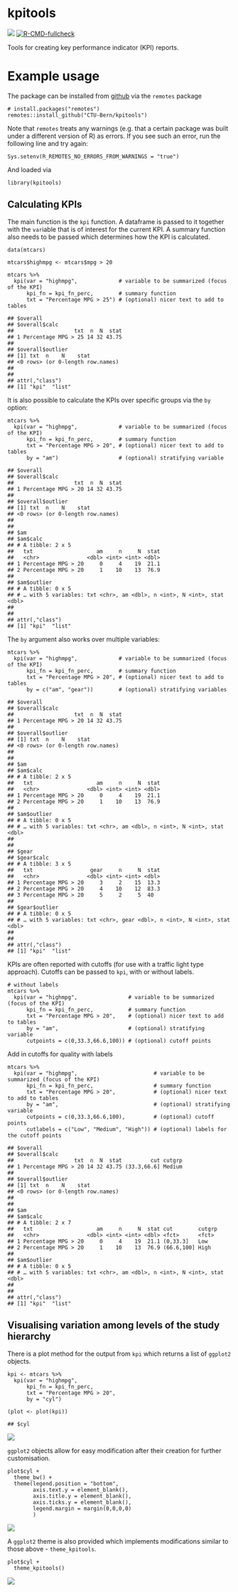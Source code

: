 <!-- README.md is generated from README.Rmd. Please edit that file -->

kpitools
========

[![](https://img.shields.io/badge/dev%20version-0.0.1.9000-blue.svg)](https://github.com/CTU-Bern/kpitools)
[![R-CMD-fullcheck](https://github.com/CTU-Bern/kpitools/actions/workflows/R-CMD-full.yaml/badge.svg)](https://github.com/CTU-Bern/kpitools/actions/workflows/R-CMD-full.yaml)

Tools for creating key performance indicator (KPI) reports.

Example usage
=============

The package can be installed from
[github](https://github.com/CTU-Bern/kpitools) via the `remotes` package

    # install.packages("remotes")
    remotes::install_github("CTU-Bern/kpitools")

Note that `remotes` treats any warnings (e.g. that a certain package was
built under a different version of R) as errors. If you see such an
error, run the following line and try again:

    Sys.setenv(R_REMOTES_NO_ERRORS_FROM_WARNINGS = "true")

And loaded via

    library(kpitools)

Calculating KPIs
----------------

The main function is the `kpi` function. A dataframe is passed to it
together with the `var`iable that is of interest for the current KPI. A
summary function also needs to be passed which determines how the KPI is
calculated.

    data(mtcars)

    mtcars$highmpg <- mtcars$mpg > 20

    mtcars %>%
      kpi(var = "highmpg",             # variable to be summarized (focus of the KPI)
          kpi_fn = kpi_fn_perc,        # summary function
          txt = "Percentage MPG > 25") # (optional) nicer text to add to tables

    ## $overall
    ## $overall$calc
    ##                   txt  n  N  stat
    ## 1 Percentage MPG > 25 14 32 43.75
    ## 
    ## $overall$outlier
    ## [1] txt  n    N    stat
    ## <0 rows> (or 0-length row.names)
    ## 
    ## 
    ## attr(,"class")
    ## [1] "kpi"  "list"

It is also possible to calculate the KPIs over specific groups via the
`by` option:

    mtcars %>%
      kpi(var = "highmpg",             # variable to be summarized (focus of the KPI)
          kpi_fn = kpi_fn_perc,        # summary function
          txt = "Percentage MPG > 20", # (optional) nicer text to add to tables
          by = "am")                   # (optional) stratifying variable

    ## $overall
    ## $overall$calc
    ##                   txt  n  N  stat
    ## 1 Percentage MPG > 20 14 32 43.75
    ## 
    ## $overall$outlier
    ## [1] txt  n    N    stat
    ## <0 rows> (or 0-length row.names)
    ## 
    ## 
    ## $am
    ## $am$calc
    ## # A tibble: 2 x 5
    ##   txt                    am     n     N  stat
    ##   <chr>               <dbl> <int> <int> <dbl>
    ## 1 Percentage MPG > 20     0     4    19  21.1
    ## 2 Percentage MPG > 20     1    10    13  76.9
    ## 
    ## $am$outlier
    ## # A tibble: 0 x 5
    ## # … with 5 variables: txt <chr>, am <dbl>, n <int>, N <int>, stat <dbl>
    ## 
    ## 
    ## attr(,"class")
    ## [1] "kpi"  "list"

The `by` argument also works over multiple variables:

    mtcars %>%
      kpi(var = "highmpg",             # variable to be summarized (focus of the KPI)
          kpi_fn = kpi_fn_perc,        # summary function
          txt = "Percentage MPG > 20", # (optional) nicer text to add to tables
          by = c("am", "gear"))        # (optional) stratifying variables

    ## $overall
    ## $overall$calc
    ##                   txt  n  N  stat
    ## 1 Percentage MPG > 20 14 32 43.75
    ## 
    ## $overall$outlier
    ## [1] txt  n    N    stat
    ## <0 rows> (or 0-length row.names)
    ## 
    ## 
    ## $am
    ## $am$calc
    ## # A tibble: 2 x 5
    ##   txt                    am     n     N  stat
    ##   <chr>               <dbl> <int> <int> <dbl>
    ## 1 Percentage MPG > 20     0     4    19  21.1
    ## 2 Percentage MPG > 20     1    10    13  76.9
    ## 
    ## $am$outlier
    ## # A tibble: 0 x 5
    ## # … with 5 variables: txt <chr>, am <dbl>, n <int>, N <int>, stat <dbl>
    ## 
    ## 
    ## $gear
    ## $gear$calc
    ## # A tibble: 3 x 5
    ##   txt                  gear     n     N  stat
    ##   <chr>               <dbl> <int> <int> <dbl>
    ## 1 Percentage MPG > 20     3     2    15  13.3
    ## 2 Percentage MPG > 20     4    10    12  83.3
    ## 3 Percentage MPG > 20     5     2     5  40  
    ## 
    ## $gear$outlier
    ## # A tibble: 0 x 5
    ## # … with 5 variables: txt <chr>, gear <dbl>, n <int>, N <int>, stat <dbl>
    ## 
    ## 
    ## attr(,"class")
    ## [1] "kpi"  "list"

KPIs are often reported with cutoffs (for use with a traffic light type
approach). Cutoffs can be passed to `kpi`, with or without labels.

    # without labels
    mtcars %>%
      kpi(var = "highmpg",                # variable to be summarized (focus of the KPI) 
          kpi_fn = kpi_fn_perc,           # summary function 
          txt = "Percentage MPG > 20",    # (optional) nicer text to add to tables
          by = "am",                      # (optional) stratifying variable
          cutpoints = c(0,33.3,66.6,100)) # (optional) cutoff points

Add in cutoffs for quality with labels

    mtcars %>%
      kpi(var = "highmpg",                        # variable to be summarized (focus of the KPI)  
          kpi_fn = kpi_fn_perc,                   # summary function   
          txt = "Percentage MPG > 20",            # (optional) nicer text to add to tables 
          by = "am",                              # (optional) stratifying variable 
          cutpoints = c(0,33.3,66.6,100),         # (optional) cutoff points 
          cutlabels = c("Low", "Medium", "High")) # (optional) labels for the cutoff points

    ## $overall
    ## $overall$calc
    ##                   txt  n  N  stat         cut cutgrp
    ## 1 Percentage MPG > 20 14 32 43.75 (33.3,66.6] Medium
    ## 
    ## $overall$outlier
    ## [1] txt  n    N    stat
    ## <0 rows> (or 0-length row.names)
    ## 
    ## 
    ## $am
    ## $am$calc
    ## # A tibble: 2 x 7
    ##   txt                    am     n     N  stat cut        cutgrp
    ##   <chr>               <dbl> <int> <int> <dbl> <fct>      <fct> 
    ## 1 Percentage MPG > 20     0     4    19  21.1 (0,33.3]   Low   
    ## 2 Percentage MPG > 20     1    10    13  76.9 (66.6,100] High  
    ## 
    ## $am$outlier
    ## # A tibble: 0 x 5
    ## # … with 5 variables: txt <chr>, am <dbl>, n <int>, N <int>, stat <dbl>
    ## 
    ## 
    ## attr(,"class")
    ## [1] "kpi"  "list"

Visualising variation among levels of the study hierarchy
---------------------------------------------------------

There is a plot method for the output from `kpi` which returns a list of
`ggplot2` objects.

    kpi <- mtcars %>%
      kpi(var = "highmpg", 
          kpi_fn = kpi_fn_perc, 
          txt = "Percentage MPG > 20",
          by = "cyl")

    (plot <- plot(kpi))

    ## $cyl

![](README_files/figure-markdown_strict/unnamed-chunk-7-1.png)

`ggplot2` objects allow for easy modification after their creation for
further customisation.

    plot$cyl +
      theme_bw() +
      theme(legend.position = "bottom",
            axis.text.y = element_blank(),
            axis.title.y = element_blank(),
            axis.ticks.y = element_blank(),
            legend.margin = margin(0,0,0,0)
            )

![](README_files/figure-markdown_strict/unnamed-chunk-8-1.png)

A `ggplot2` theme is also provided which implements modifications
similar to those above - `theme_kpitools`.

    plot$cyl +
      theme_kpitools()

![](README_files/figure-markdown_strict/unnamed-chunk-9-1.png)
